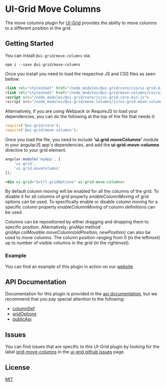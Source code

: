 # UI-Grid Move Columns

The move columns plugin for [UI-Grid](https://www.npmjs.com/package/@ui-grid/core) provides the ability to move columns to a different position in the grid.

## Getting Started

You can install `@ui-grid/move-columns` via:

```shell
npm i --save @ui-grid/move-columns
```

Once you install you need to load the respective JS and CSS files as seen bellow:

```html
<link rel="stylesheet" href="/node_modules/@ui-grid/core/css/ui-grid.min.css" type="text/css">
<link rel="stylesheet" href="/node_modules/@ui-grid/move-columns/css/ui-grid.move-columns.min.css" type="text/css">
<script src="/node_modules/@ui-grid/core/js/ui-grid.core.min.js">
<script src="/node_modules/@ui-grid/move-columns/js/ui-grid.move-columns.min.js">
```

Alternatively, if you are using Webpack or RequireJS to load your dependencies, you can do the following at the top of the file that needs it:

```javascript
require('@ui-grid/core');
require('@ui-grid/move-columns');
```

Once you load the file, you need to include **'ui.grid.moveColumns'** module in your angularJS app's dependencies, and add the **ui-grid-move-columns** directive to your grid element.

```javascript
angular.module('myApp', [
    'ui.grid',
    'ui.grid.moveColumns'
]);
```

```html
<div ui-grid="$ctrl.gridOptions" ui-grid-move-columns>
```

By default column moving will be enabled for all the columns of the grid. To disable it for all columns of grid property *enableColumnMoving* of grid options can be used. To specifically enable or disable column moving for a specific column property *enableColumnMoving* of column definitions can be used.

Columns can be repositioned by either dragging and dropping them to specific position. Alternatively, *gridApi* method *gridApi.colMovable.moveColumn(oldPosition, newPosition)* can also be used to move columns. The column position ranging from 0 (in the leftmost) up to number of visible columns in the grid (in the rightmost).

### Example

You can find an example of this plugin in action on our [website](http://ui-grid.info/docs/#!/tutorial/Tutorial:%20217%20Column%20Moving)

## API Documentation

Documentation for this plugin is provided in the [api documentation](http://ui-grid.info/docs/#!/api/), but we recommend that you pay special attention to the following:

* [columnDef](http://ui-grid.info/docs/#!/api/ui.grid.moveColumns.api:ColumnDef)
* [gridOptions](http://ui-grid.info/docs/#!/api/ui.grid.moveColumns.api:GridOptions)
* [publicApi](http://ui-grid.info/docs/#!/api/ui.grid.moveColumns.api:PublicApi)

## Issues

You can find issues that are specific to this UI-Grid plugin by looking for the label [grid-move-columns](https://github.com/angular-ui/ui-grid/labels/grid-move-columns) in the [ui-grid github issues](https://github.com/angular-ui/ui-grid/issues) page.

## License

[MIT](https://github.com/angular-ui/ui-grid/blob/master/LICENSE.md)